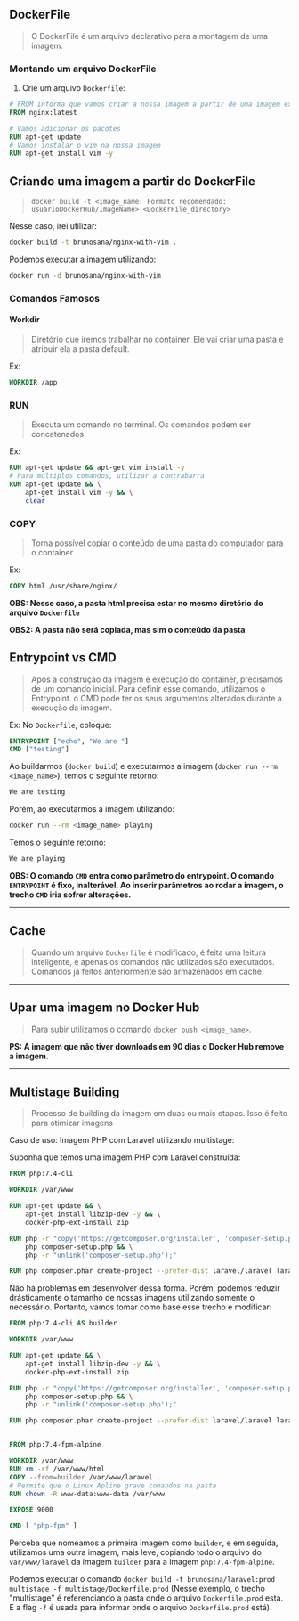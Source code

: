 ## DockerFile

> O DockerFile é um arquivo declarativo para a montagem de uma imagem.

### Montando um arquivo DockerFile

1. Crie um arquivo `Dockerfile`:
```Dockerfile
# FROM informa que vamos criar a nossa imagem a partir de uma imagem existente
FROM nginx:latest

# Vamos adicionar os pacotes
RUN apt-get update
# Vamos instalar o vim na nossa imagem
RUN apt-get install vim -y
```

## Criando uma imagem a partir do DockerFile

> `docker build -t <image_name: Formato recomendado: usuarioDockerHub/ImageName> <DockerFile_directory>`

Nesse caso, irei utilizar:
```bash
docker build -t brunosana/nginx-with-vim .
```

Podemos executar a imagem utilizando:
```bash
docker run -d brunosana/nginx-with-vim
```

### Comandos Famosos

#### Workdir

> Diretório que iremos trabalhar no container. Ele vai criar uma pasta e atribuir ela a pasta default.

Ex:
```dockerfile
WORKDIR /app
```


### RUN

> Executa um comando no terminal. Os comandos podem ser concatenados

Ex:
```dockerfile
RUN apt-get update && apt-get vim install -y
# Para múltiplos comandos, utilizar a contrabarra
RUN apt-get update && \
    apt-get install vim -y && \
    clear
```


### COPY

> Torna possível copiar o conteúdo de uma pasta do computador para o container

Ex:
```dockerfile
COPY html /usr/share/nginx/
```

**OBS: Nesse caso, a pasta html precisa estar no mesmo diretório do arquivo `Dockerfile`**

**OBS2: A pasta não será copiada, mas sim o conteúdo da pasta**

## Entrypoint vs CMD

> Após a construção da imagem e execução do container, precisamos de um comando inicial. Para definir esse comando, utilizamos o Entrypoint. o CMD pode ter os seus argumentos alterados durante a execução da imagem.

Ex: No `Dockerfile`, coloque:
```Dockerfile
ENTRYPOINT ["echo", "We are "]
CMD ["testing"]
```

Ao buildarmos (`docker build`) e executarmos a imagem (`docker run --rm <image_name>`), temos o seguinte retorno:
```bash
We are testing
```

Porém, ao executarmos a imagem utilizando:
```bash
docker run --rm <image_name> playing
```
Temos o seguinte retorno:
```bash
We are playing
```

**OBS: O comando `CMD` entra como parâmetro do entrypoint. O comando `ENTRYPOINT` é fixo, inalterável. Ao inserir parâmetros ao rodar a imagem, o trecho `CMD` iria sofrer alterações.**




---

## Cache

> Quando um arquivo `Dockerfile` é modificado, é feita uma leitura inteligente, e apenas os comandos não utilizados são executados. Comandos já feitos anteriormente são armazenados em cache.

---

## Upar uma imagem no Docker Hub

> Para subir utilizamos o comando `docker push <image_name>`.

**PS: A imagem que não tiver downloads em 90 dias o Docker Hub remove a imagem.**


---

## Multistage Building

> Processo de building da imagem em duas ou mais etapas. Isso é feito para otimizar imagens

Caso de uso: Imagem PHP com Laravel utilizando multistage:

Suponha que temos uma imagem PHP com Laravel construída:
```Dockerfile
FROM php:7.4-cli

WORKDIR /var/www

RUN apt-get update && \
    apt-get install libzip-dev -y && \
    docker-php-ext-install zip

RUN php -r "copy('https://getcomposer.org/installer', 'composer-setup.php');" && \
    php composer-setup.php && \
    php -r "unlink('composer-setup.php');"

RUN php composer.phar create-project --prefer-dist laravel/laravel laravel
```

Não há problemas em desenvolver dessa forma. Porém, podemos reduzir drásticamente o tamanho de nossas imagens utilizando somente o necessário. Portanto, vamos tomar como base esse trecho e modificar:

```Dockerfile
FROM php:7.4-cli AS builder

WORKDIR /var/www

RUN apt-get update && \
    apt-get install libzip-dev -y && \
    docker-php-ext-install zip

RUN php -r "copy('https://getcomposer.org/installer', 'composer-setup.php');" && \
    php composer-setup.php && \
    php -r "unlink('composer-setup.php');"

RUN php composer.phar create-project --prefer-dist laravel/laravel laravel


FROM php:7.4-fpm-alpine

WORKDIR /var/www
RUN rm -rf /var/www/html
COPY --from=builder /var/www/laravel .
# Permite que o Linux Apline grave comandos na pasta
RUN chown -R www-data:www-data /var/www

EXPOSE 9000

CMD [ "php-fpm" ]
```

Perceba que nomeamos a primeira imagem como `builder`, e em seguida, utilizamos uma outra imagem, mais leve, copiando todo o arquivo do `var/www/laravel` da imagem `builder` para a imagem `php:7.4-fpm-alpine`.

Podemos executar o comando `docker build -t brunosana/laravel:prod multistage -f multistage/Dockerfile.prod` (Nesse exemplo, o trecho "multistage" é referenciando a pasta onde o arquivo `Dockerfile.prod` está. E a flag `-f` é usada para informar onde o arquivo `Dockerfile.prod` está).